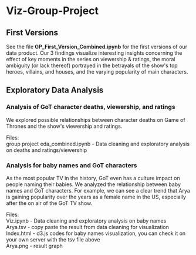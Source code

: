 # Viz-Group-Project

## First Versions
See the file **GP_First_Version_Combined.ipynb** for the first versions of our data product. Our 3 findings visualize interesting insights concerning the effect of key moments in the series on viewership & ratings, the moral ambiguity (or lack thereof) portrayed in the betrayals of the show's top heroes, villains, and houses, and the varying popularity of main characters.


## Exploratory Data Analysis
### Analysis of GoT character deaths, viewership, and ratings  

We explored possible relationships between character deaths on Game of Thrones and the show's viewership and ratings.    

Files:  
group project eda_combined.ipynb - Data cleaning and exploratory analysis on deaths and ratings/viewership

### Analysis for baby names and GoT characters  

As the most popular TV in the history, GoT even has a culture impact on people naming their babies. We analyzed the relationship between baby names and GoT characters. For example, we can see a clear trend that Arya is gaining popularity over the years as a female name in the US, especially after the on air of the GoT TV show.  

Files:  
Viz.ipynb - Data cleaning and exploratory analysis on baby names  
Arya.tsv - copy paste the result from data cleaning for visualization  
Index.html - d3.js codes for baby names visualization, you can check it on your own server with the tsv file above  
Arya.png -  result graph
